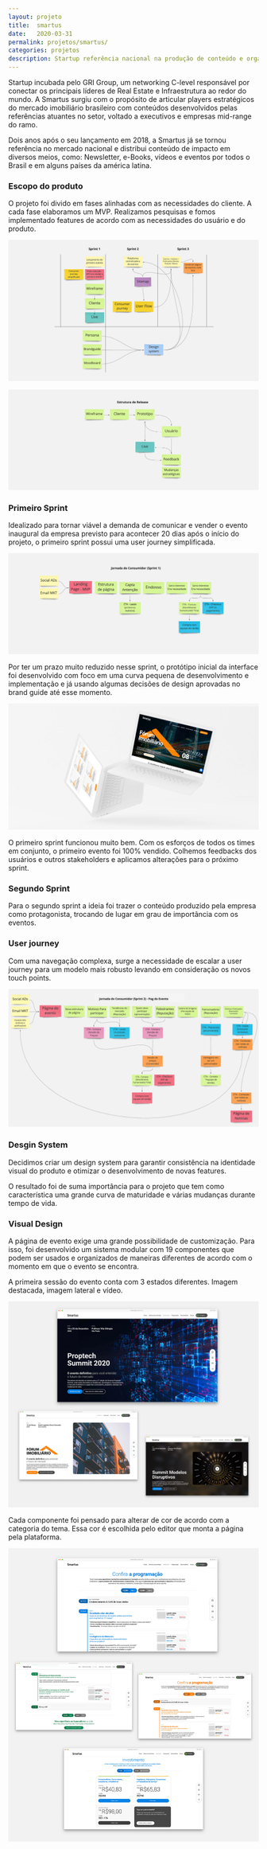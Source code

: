 ```yaml
---
layout: projeto
title:  smartus
date:   2020-03-31
permalink: projetos/smartus/
categories: projetos
description: Startup referência nacional na produção de conteúdo e organização de eventos para o mercado de real estate. Estive envolvido no processo de ideação, discovery, prototipação, release e amadurecimento do produto que viabiliza a atuação digital da marca.
---
```


Startup incubada pelo GRI Group, um networking C-level responsável por conectar os principais líderes de Real Estate e Infraestrutura ao redor do mundo. A Smartus surgiu com o propósito de articular players estratégicos do mercado imobiliário brasileiro com conteúdos desenvolvidos pelas referências atuantes no setor, voltado a executivos e empresas mid-range do ramo.

Dois anos após o seu lançamento em 2018, a Smartus já se tornou referência no mercado nacional e distribui conteúdo de impacto em diversos meios, como: Newsletter, e-Books, vídeos e eventos por todos o Brasil e em alguns países da américa latina.

### Escopo do produto
O projeto foi divido em fases alinhadas com as necessidades do cliente. A cada fase elaboramos um MVP. Realizamos pesquisas e fomos implementado features de acordo com as necessidades do usuário e do produto.

![Escopo do Projeto](/build/img/posts/projetos/smartus/escopo.jpg)

![Estrutura de Release](/build/img/posts/projetos/smartus/release.jpg)

### Primeiro Sprint
Idealizado para tornar viável a demanda de comunicar e vender o evento inaugural da empresa previsto para acontecer 20 dias após o início do projeto, o primeiro sprint possui uma user journey simplificada.

![Jornada Simplificada - Primeiro Sprint](/build/img/posts/projetos/smartus/jornada-1.jpg)

Por ter um prazo muito reduzido nesse sprint, o protótipo inicial da interface foi desenvolvido com foco em uma curva pequena de desenvolvimento e implementação e já usando algumas decisões de design aprovadas no brand guide até esse momento.

![Wireframe do primeiro sprint](/build/img/posts/projetos/smartus/wireframe-1.jpg)

O primeiro sprint funcionou muito bem. Com os esforços de todos os times em conjunto, o primeiro evento foi 100% vendido. Colhemos feedbacks dos usuários e outros stakeholders e aplicamos alterações para o próximo sprint.

### Segundo Sprint
Para o segundo sprint a ideia foi trazer o conteúdo produzido pela empresa como protagonista, trocando de lugar em grau de importância com os eventos.

### User journey
Com uma navegação complexa, surge a necessidade de escalar a user journey para um modelo mais robusto levando em consideração os novos touch points.

![Jornada Simplificada - Primeiro Sprint](/build/img/posts/projetos/smartus/jornada-2.jpg)

### Desgin System
Decidimos criar um design system para garantir consistência na identidade visual do produto e otimizar o desenvolvimento de novas features.

O resultado foi de suma importância para o projeto que tem como característica uma grande curva de maturidade e várias mudanças durante tempo de vida.

### Visual Design
A página de evento exige uma grande possibilidade de customização. Para isso, foi desenvolvido um sistema modular com 19 componentes que podem ser usados e organizados de maneiras diferentes de acordo com o momento em que o evento se encontra.

A primeira sessão do evento conta com 3 estados diferentes. Imagem destacada, imagem lateral e vídeo.

![Abertura - Página de Evento](/build/img/posts/projetos/smartus/visual-1.jpg)

Cada componente foi pensado para alterar de cor de acordo com a categoria do tema. Essa cor é escolhida pelo editor que monta a página pela plataforma.

![Cor dos componentes - Página de Evento](/build/img/posts/projetos/smartus/visual-2.jpg)